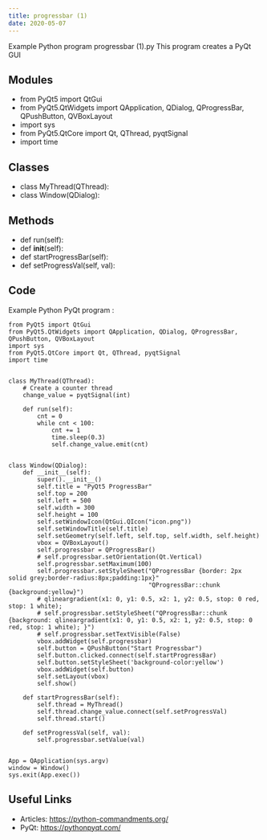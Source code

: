 ```yaml
---
title: progressbar (1)
date: 2020-05-07
---
```

Example Python program progressbar (1).py
This program creates a PyQt GUI

## Modules

* from PyQt5 import QtGui
* from PyQt5.QtWidgets import QApplication, QDialog, QProgressBar, QPushButton, QVBoxLayout
* import sys
* from PyQt5.QtCore import Qt, QThread, pyqtSignal
* import time

## Classes

* class MyThread(QThread):
* class Window(QDialog):

## Methods

* def run(self):
* def __init__(self):
* def startProgressBar(self):
* def setProgressVal(self, val):

## Code

Example Python PyQt program :

    from PyQt5 import QtGui
    from PyQt5.QtWidgets import QApplication, QDialog, QProgressBar, QPushButton, QVBoxLayout
    import sys
    from PyQt5.QtCore import Qt, QThread, pyqtSignal
    import time
    
    
    class MyThread(QThread):
        # Create a counter thread
        change_value = pyqtSignal(int)
    
        def run(self):
            cnt = 0
            while cnt < 100:
                cnt += 1
                time.sleep(0.3)
                self.change_value.emit(cnt)
    
    
    class Window(QDialog):
        def __init__(self):
            super().__init__()
            self.title = "PyQt5 ProgressBar"
            self.top = 200
            self.left = 500
            self.width = 300
            self.height = 100
            self.setWindowIcon(QtGui.QIcon("icon.png"))
            self.setWindowTitle(self.title)
            self.setGeometry(self.left, self.top, self.width, self.height)
            vbox = QVBoxLayout()
            self.progressbar = QProgressBar()
            # self.progressbar.setOrientation(Qt.Vertical)
            self.progressbar.setMaximum(100)
            self.progressbar.setStyleSheet("QProgressBar {border: 2px solid grey;border-radius:8px;padding:1px}"
                                           "QProgressBar::chunk {background:yellow}")
            # qlineargradient(x1: 0, y1: 0.5, x2: 1, y2: 0.5, stop: 0 red, stop: 1 white);
            # self.progressbar.setStyleSheet("QProgressBar::chunk {background: qlineargradient(x1: 0, y1: 0.5, x2: 1, y2: 0.5, stop: 0 red, stop: 1 white); }")
            # self.progressbar.setTextVisible(False)
            vbox.addWidget(self.progressbar)
            self.button = QPushButton("Start Progressbar")
            self.button.clicked.connect(self.startProgressBar)
            self.button.setStyleSheet('background-color:yellow')
            vbox.addWidget(self.button)
            self.setLayout(vbox)
            self.show()
    
        def startProgressBar(self):
            self.thread = MyThread()
            self.thread.change_value.connect(self.setProgressVal)
            self.thread.start()
    
        def setProgressVal(self, val):
            self.progressbar.setValue(val)
    
    
    App = QApplication(sys.argv)
    window = Window()
    sys.exit(App.exec())

## Useful Links

- Articles: https://python-commandments.org/
- PyQt: https://pythonpyqt.com/

